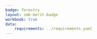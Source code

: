 ```yaml
---
badge: forestry
layout: smb-merit-badge
workbook: true
data:
    requirements: ../requirements.yaml
---
```

